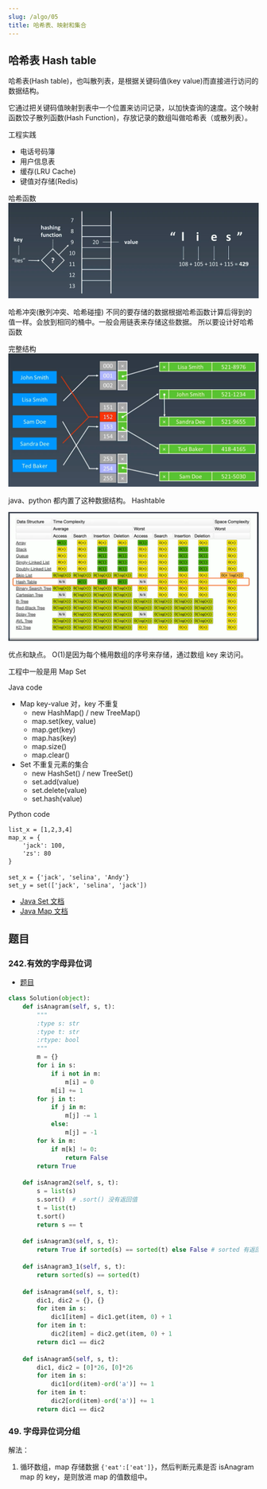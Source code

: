 ```yaml
---
slug: /algo/05
title: 哈希表、映射和集合
---
```


## 哈希表 Hash table

哈希表(Hash table)，也叫散列表，是根据关键码值(key value)而直接进行访问的数据结构。

它通过把关键码值映射到表中一个位置来访问记录，以加快查询的速度。这个映射函数饺子散列函数(Hash Function)，存放记录的数组叫做哈希表（或散列表）。

工程实践

-   电话号码簿
-   用户信息表
-   缓存(LRU Cache)
-   键值对存储(Redis)

哈希函数
![](./imgs/2020-04-14-12-03-50.png)

哈希冲突(散列冲突、哈希碰撞)
不同的要存储的数据根据哈希函数计算后得到的值一样。会放到相同的桶中。一般会用链表来存储这些数据。
所以要设计好哈希函数

完整结构
![](./imgs/2020-04-14-12-08-02.png)

java、python 都内置了这种数据结构。
Hashtable

![](./imgs/2020-04-14-12-10-27.png)

优点和缺点。
O(1)是因为每个桶用数组的序号来存储，通过数组 key 来访问。

工程中一般是用 Map Set

Java code

-   Map key-value 对，key 不重复
    -   new HashMap() / new TreeMap()
    -   map.set(key, value)
    -   map.get(key)
    -   map.has(key)
    -   map.size()
    -   map.clear()
-   Set 不重复元素的集合
    -   new HashSet() / new TreeSet()
    -   set.add(value)
    -   set.delete(value)
    -   set.hash(value)

Python code

```
list_x = [1,2,3,4]
map_x = {
    'jack': 100,
    'zs': 80
}

set_x = {'jack', 'selina', 'Andy'}
set_y = set(['jack', 'selina', 'jack'])
```

-   [Java Set 文档](https://docs.oracle.com/en/java/javase/12/docs/api/java.base/java/util/Set.html)
-   [Java Map 文档](https://docs.oracle.com/en/java/javase/12/docs/api/java.base/java/util/Map.html)

## 题目

### 242.有效的字母异位词

-   [题目](https://leetcode-cn.com/problems/valid-anagram/description/)

```py
class Solution(object):
    def isAnagram(self, s, t):
        """
        :type s: str
        :type t: str
        :rtype: bool
        """
        m = {}
        for i in s:
            if i not in m:
                m[i] = 0
            m[i] += 1
        for j in t:
            if j in m:
                m[j] -= 1
            else:
                m[j] = -1
        for k in m:
            if m[k] != 0:
                return False
        return True

    def isAnagram2(self, s, t):
        s = list(s)
        s.sort()  # .sort() 没有返回值
        t = list(t)
        t.sort()
        return s == t

    def isAnagram3(self, s, t):
        return True if sorted(s) == sorted(t) else False # sorted 有返回值

    def isAnagram3_1(self, s, t):
        return sorted(s) == sorted(t)

    def isAnagram4(self, s, t):
        dic1, dic2 = {}, {}
        for item in s:
            dic1[item] = dic1.get(item, 0) + 1
        for item in t:
            dic2[item] = dic2.get(item, 0) + 1
        return dic1 == dic2

    def isAnagram5(self, s, t):
        dic1, dic2 = [0]*26, [0]*26
        for item in s:
            dic1[ord(item)-ord('a')] += 1
        for item in t:
            dic2[ord(item)-ord('a')] += 1
        return dic1 == dic2
```

### 49. 字母异位词分组

解法：

1. 循环数组，map 存储数据 `{'eat':['eat']}`，然后判断元素是否 isAnagram map 的 key，是则放进 map 的值数组中。

